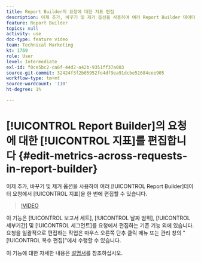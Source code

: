 ```yaml
---
title: Report Builder의 요청에 대한 지표 편집
description: 이제 추가, 바꾸기 및 제거 옵션을 사용하여 여러 Report Builder 데이터 요청에 대한 지표를 한 번에 편집할 수 있습니다.
feature: Report Builder
topics: null
activity: use
doc-type: feature video
team: Technical Marketing
kt: 1769
role: User
level: Intermediate
exl-id: f0ce5bc2-ca6f-44d2-a42b-9351ff37a083
source-git-commit: 32424f3f2b05952fe4df9ea91dcbe51684cee905
workflow-type: tm+mt
source-wordcount: '110'
ht-degree: 1%

---
```


# [!UICONTROL Report Builder]의 요청에 대한 [!UICONTROL 지표]를 편집합니다 {#edit-metrics-across-requests-in-report-builder}

이제 추가, 바꾸기 및 제거 옵션을 사용하여 여러 [!UICONTROL Report Builder]데이터 요청에서 [!UICONTROL 지표]을 한 번에 편집할 수 있습니다.

>[!VIDEO](https://video.tv.adobe.com/v/23547/?quality=12)

이 기능은 [!UICONTROL 보고서 세트], [!UICONTROL 날짜 범위], [!UICONTROL 세부기간] 및 [!UICONTROL 세그먼트]를 요청에서 편집하는 기존 기능 외에 있습니다. 요청을 일괄적으로 편집하는 작업은 마우스 오른쪽 단추 클릭 메뉴 또는 관리 창의 &quot;[!UICONTROL 복수 편집]&quot;에서 수행할 수 있습니다.

이 기능에 대한 자세한 내용은 [설명서](https://marketing.adobe.com/resources/help/en_US/arb/edit_multiple_metrics.html)를 참조하십시오.

